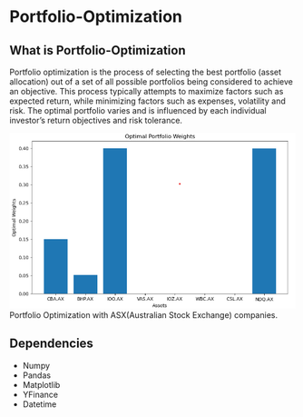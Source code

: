 # Portfolio-Optimization
## What is Portfolio-Optimization
Portfolio optimization is the process of selecting the best portfolio (asset allocation) out of a set of all possible portfolios being considered to achieve an objective. This process typically attempts to maximize factors such as expected return, while minimizing factors such as expenses, volatility and risk. The optimal portfolio varies and is influenced by each individual investor’s return objectives and risk tolerance.

<img src="Portfolio Optimization.png">
Portfolio Optimization with ASX(Australian Stock Exchange) companies.



## Dependencies
- Numpy
- Pandas
- Matplotlib
- YFinance
- Datetime
